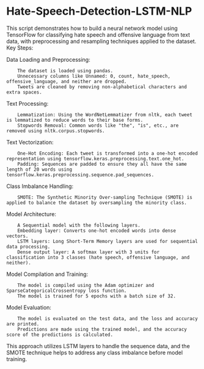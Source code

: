 # Hate-Speech-Detection-LSTM-NLP
This script demonstrates how to build a neural network model using TensorFlow for classifying hate speech and offensive language from text data, with preprocessing and resampling techniques applied to the dataset.
Key Steps:

Data Loading and Preprocessing:

        The dataset is loaded using pandas.
        Unnecessary columns like Unnamed: 0, count, hate_speech, offensive_language, and neither are dropped.
        Tweets are cleaned by removing non-alphabetical characters and extra spaces.

Text Processing:

        Lemmatization: Using the WordNetLemmatizer from nltk, each tweet is lemmatized to reduce words to their base forms.
        Stopwords Removal: Common words like "the", "is", etc., are removed using nltk.corpus.stopwords.

Text Vectorization:

        One-Hot Encoding: Each tweet is transformed into a one-hot encoded representation using tensorflow.keras.preprocessing.text.one_hot.
        Padding: Sequences are padded to ensure they all have the same length of 20 words using tensorflow.keras.preprocessing.sequence.pad_sequences.

Class Imbalance Handling:

        SMOTE: The Synthetic Minority Over-sampling Technique (SMOTE) is applied to balance the dataset by oversampling the minority class.

Model Architecture:

        A Sequential model with the following layers.
        Embedding layer: Converts one-hot encoded words into dense vectors.
        LSTM layers: Long Short-Term Memory layers are used for sequential data processing.
        Dense output layer: A softmax layer with 3 units for classification into 3 classes (hate speech, offensive language, and neither).

 Model Compilation and Training:
 
        The model is compiled using the Adam optimizer and SparseCategoricalCrossentropy loss function.
        The model is trained for 5 epochs with a batch size of 32.

Model Evaluation:

        The model is evaluated on the test data, and the loss and accuracy are printed.
        Predictions are made using the trained model, and the accuracy score of the predictions is calculated.

This approach utilizes LSTM layers to handle the sequence data, and the SMOTE technique helps to address any class imbalance before model training.
